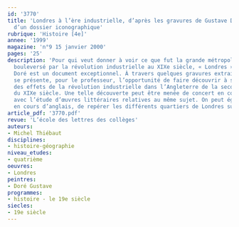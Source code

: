 ```yaml
---
id: '3770'
title: 'Londres à l’ère industrielle, d’après les gravures de Gustave Doré. Analyse
  d’un dossier iconographique'
rubrique: 'Histoire [4e]'
annee: '1999'
magazine: 'n°9 15 janvier 2000'
pages: '25'
description: 'Pour qui veut donner à voir ce que fut la grande métropole d’un pays
  bouleversé par la révolution industrielle au XIXe siècle, « Londres », de Gustave
  Doré est un document exceptionnel. À travers quelques gravures extraites de l’ouvrage
  se présente, pour le professeur, l’opportunité de faire découvrir à ses élèves quelques-uns
  des effets de la révolution industrielle dans l’Angleterre de la seconde moitié
  du XIXe siècle. Une telle découverte peut être menée de concert en cours de français,
  avec l’étude d’œuvres littéraires relatives au même sujet. On peut également imaginer,
  en cours d’anglais, de repérer les différents quartiers de Londres sur un plan illustré.'
article_pdf: '3770.pdf'
revue: 'L’école des lettres des collèges'
auteurs:
- Michel Thiébaut
disciplines:
- histoire-géographie
niveau_etudes:
- quatrième
oeuvres:
- Londres
peintres:
- Doré Gustave
programmes:
- histoire - le 19e siècle
siecles:
- 19e siècle
---
```

